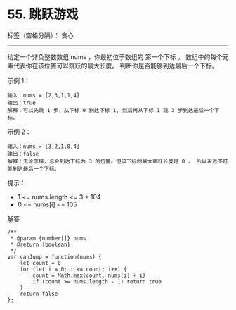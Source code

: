 ﻿# 55. 跳跃游戏

标签（空格分隔）： 贪心

---

给定一个非负整数数组 nums ，你最初位于数组的 第一个下标 。
数组中的每个元素代表你在该位置可以跳跃的最大长度。
判断你是否能够到达最后一个下标。

示例 1：

    输入：nums = [2,3,1,1,4]
    输出：true
    解释：可以先跳 1 步，从下标 0 到达下标 1, 然后再从下标 1 跳 3 步到达最后一个下标。

示例 2：

    输入：nums = [3,2,1,0,4]
    输出：false
    解释：无论怎样，总会到达下标为 3 的位置。但该下标的最大跳跃长度是 0 ， 所以永远不可能到达最后一个下标。

提示：

 - 1 <= nums.length <= 3 * 104
 - 0 <= nums[i] <= 105

解答

    /**
     * @param {number[]} nums
     * @return {boolean}
     */
    var canJump = function(nums) {
        let count = 0
        for (let i = 0; i <= count; i++) {
            count = Math.max(count, nums[i] + i)
            if (count >= nums.length - 1) return true
        }
        return false
    };